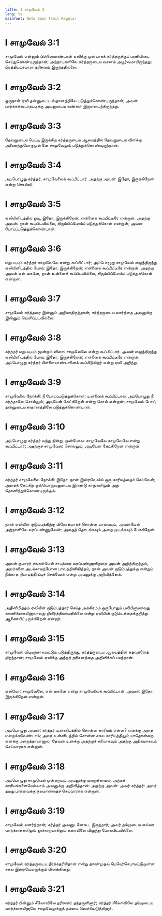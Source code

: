 ```yaml
---
title: I சாமுவேல் 3
lang: ta
mainfont: Noto Sans Tamil Regular
---
```


# I சாமுவேல் 3:1

சாமுவேல் என்னும் பிள்ளையாண்டான் ஏலிக்கு முன்பாகக் கர்த்தருக்குப் பணிவிடை செய்துகொண்டிருந்தான்; அந்நாட்களிலே கர்த்தருடைய வசனம் அபூர்வமாயிருந்தது; பிரத்தியட்சமான தரிசனம் இருந்ததில்லை.

# I சாமுவேல் 3:2

ஒருநாள் ஏலி தன்னுடைய ஸ்தானத்திலே படுத்துக்கொண்டிருந்தான்; அவன் பார்க்கக்கூடாதபடிக்கு அவனுடைய கண்கள் இருளடைந்திருந்தது.

# I சாமுவேல் 3:3

தேவனுடைய பெட்டி இருக்கிற கர்த்தருடைய ஆலயத்தில் தேவனுடைய விளக்கு அணைந்துபோகுமுன்னே சாமுவேலும் படுத்துக்கொண்டிருந்தான்.

# I சாமுவேல் 3:4

அப்பொழுது கர்த்தர், சாமுவேலைக் கூப்பிட்டார். அதற்கு அவன்: இதோ, இருக்கிறேன் என்று சொல்லி,

# I சாமுவேல் 3:5

ஏலியினிடத்தில் ஓடி, இதோ, இருக்கிறேன்; என்னைக் கூப்பிட்டீரே என்றான். அதற்கு அவன்: நான் கூப்பிடவில்லை, திரும்பிப்போய்ப் படுத்துக்கொள் என்றான்; அவன் போய்ப்படுத்துக்கொண்டான்.

# I சாமுவேல் 3:6

மறுபடியும் கர்த்தர் சாமுவேலே என்று கூப்பிட்டார்; அப்பொழுது சாமுவேல் எழுந்திருந்து ஏலியினிடத்தில் போய்: இதோ, இருக்கிறேன்; என்னைக் கூப்பிட்டீரே என்றான். அதற்கு அவன் என் மகனே, நான் உன்னைக் கூப்பிடவில்லை, திரும்பிப்போய்ப் படுத்துக்கொள் என்றான்.

# I சாமுவேல் 3:7

சாமுவேல் கர்த்தரை இன்னும் அறியாதிருந்தான்; கர்த்தருடைய வார்த்தை அவனுக்கு இன்னும் வெளிப்படவில்லை.

# I சாமுவேல் 3:8

கர்த்தர் மறுபடியும் மூன்றாம் விசை: சாமுவேலே என்று கூப்பிட்டார். அவன் எழுந்திருந்து ஏலியினிடத்தில் போய், இதோ, இருக்கிறேன்; என்னைக் கூப்பிட்டீரே என்றான். அப்பொழுது கர்த்தர் பிள்ளையாண்டானைக் கூப்பிடுகிறார் என்று ஏலி அறிந்து,

# I சாமுவேல் 3:9

சாமுவேலை நோக்கி: நீ போய்ப்படுத்துக்கொள்; உன்னைக் கூப்பிட்டால், அப்பொழுது நீ: கர்த்தாவே சொல்லும்; அடியேன் கேட்கிறேன் என்று சொல் என்றான்; சாமுவேல் போய், தன்னுடைய ஸ்தானத்திலே படுத்துக்கொண்டான்.

# I சாமுவேல் 3:10

அப்பொழுது கர்த்தர் வந்து நின்று, முன்போல: சாமுவேலே சாமுவேலே என்று கூப்பிட்டார்; அதற்குச் சாமுவேல்; சொல்லும்; அடியேன் கேட்கிறேன் என்றான்.

# I சாமுவேல் 3:11

கர்த்தர் சாமுவேலை நோக்கி: இதோ. நான் இஸ்ரவேலில் ஒரு காரியத்தைச் செய்வேன்; அதைக் கேட்கிற ஒவ்வொருவனுடைய இரண்டு காதுகளிலும் அது தொனித்துக்கொண்டிருக்கும்.

# I சாமுவேல் 3:12

நான் ஏலியின் குடும்பத்திற்கு விரோதமாகச் சொன்ன யாவையும், அவன்மேல் அந்நாளிலே வரப்பண்ணுவேன்; அதைத் தொடங்கவும் அதை முடிக்கவும் போகிறேன்.

# I சாமுவேல் 3:13

அவன் குமாரர் தங்கள்மேல் சாபத்தை வரப்பண்ணுகிறதை அவன் அறிந்திருந்தும், அவர்களை அடக்காமற்போன பாவத்தினிமித்தம், நான் அவன் குடும்பத்துக்கு என்றும் நீங்காத நியாயத்தீர்ப்புச் செய்வேன் என்று அவனுக்கு அறிவித்தேன்.

# I சாமுவேல் 3:14

அதினிமித்தம் ஏலியின் குடும்பத்தார் செய்த அக்கிரமம் ஒருபோதும் பலியினாலாவது காணிக்கையினாலாவது நிவிர்த்தியாவதில்லை என்று ஏலியின் குடும்பத்தைக்குறித்து ஆணையிட்டிருக்கிறேன் என்றார்.

# I சாமுவேல் 3:15

சாமுவேல் விடியற்காலமட்டும் படுத்திருந்து, கர்த்தருடைய ஆலயத்தின் கதவுகளைத் திறந்தான்; சாமுவேல் ஏலிக்கு அந்தத் தரிசனத்தை அறிவிக்கப் பயந்தான்.

# I சாமுவேல் 3:16

ஏலியோ: சாமுவேலே, என் மகனே என்று சாமுவேலைக் கூப்பிட்டான். அவன்: இதோ, இருக்கிறேன் என்றான்.

# I சாமுவேல் 3:17

அப்பொழுது அவன்: கர்த்தர் உன்னிடத்தில் சொன்ன காரியம் என்ன? எனக்கு அதை மறைக்கவேண்டாம்; அவர் உன்னிடத்தில் சொன்ன சகல காரியத்திலும் யாதொன்றை எனக்கு மறைத்தாயானால், தேவன் உனக்கு அதற்குச் சரியாகவும் அதற்கு அதிகமாகவும் செய்வாராக என்றான்.

# I சாமுவேல் 3:18

அப்பொழுது சாமுவேல் ஒன்றையும் அவனுக்கு மறைக்காமல், அந்தக் காரியங்களையெல்லாம் அவனுக்கு அறிவித்தான். அதற்கு அவன்: அவர் கர்த்தர்: அவர் தமது பார்வைக்கு நலமானதைச் செய்வாராக என்றான்.

# I சாமுவேல் 3:19

சாமுவேல் வளர்ந்தான்; கர்த்தர் அவனுடனேகூட இருந்தார்; அவர் தம்முடைய எல்லா வார்த்தைகளிலும் ஒன்றையாகிலும் தரையிலே விழுந்து போகவிடவில்லை.

# I சாமுவேல் 3:20

சாமுவேல் கர்த்தருடைய தீர்க்கதரிசிதான் என்று தாண்முதல் பெயெர்செபாமட்டுமுள்ள சகல இஸ்ரவேலருக்கும் விளங்கினது.

# I சாமுவேல் 3:21

கர்த்தர் பின்னும் சீலோவிலே தரிசனம் தந்தருளினார்; கர்த்தர் சீலோவிலே தம்முடைய வார்த்தையினாலே சாமுவேலுக்குத் தம்மை வெளிப்படுத்தினார்.

